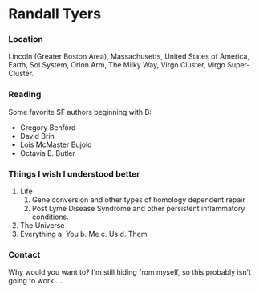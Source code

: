 # Randall Tyers

### Location

Lincoln (Greater Boston Area), Massachusetts, United States of America, Earth, Sol System, Orion Arm, The Milky Way, Virgo Cluster, Virgo Super-Cluster.

### Reading

Some favorite SF authors beginning with B:
- Gregory Benford
- David Brin
- Lois McMaster Bujold
- Octavia E. Butler
 
### Things I wish I understood better 

1. Life
	1. Gene conversion and other types of homology dependent repair
	2. Post Lyme Disease Syndrome and other persistent inflammatory conditions. 
2. The Universe
3. Everything
	a. You
	b. Me
	c. Us
	d. Them

### Contact

Why would you want to?  I'm still hiding from myself, so this probably isn't going to work ... 
